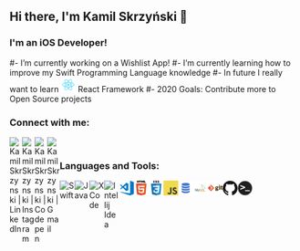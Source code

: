 ## Hi there, I'm Kamil Skrzyński 👋

### I'm an iOS Developer!

#- I’m currently working on a Wishlist App!
#- I’m currently learning how to improve my Swift Programming Language knowledge
#- In future I really want to learn <img alt="React" width="26px" src="https://raw.githubusercontent.com/github/explore/80688e429a7d4ef2fca1e82350fe8e3517d3494d/topics/react/react.png" /> React Framework
#- 2020 Goals: Contribute more to Open Source projects

### Connect with me:

[<img align="left" alt="Kamil Skrzynski | LinkedIn" width="22px" src="https://cdn.jsdelivr.net/npm/simple-icons@v3/icons/linkedin.svg" />][linkedin]
[<img align="left" alt="Kamil Skrzynski | Instagram" width="22px" src="https://cdn.jsdelivr.net/npm/simple-icons@v3/icons/instagram.svg" />][instagram]
[<img align="left" alt="Kamil Skrzynski | Codepen" width="22px" src="https://cdn.jsdelivr.net/npm/simple-icons@3.6.0/icons/codepen.svg" />][Codepen]
[<img align="left" alt="Kamil Skrzynski | Gmail" width="22px" src="https://cdn.jsdelivr.net/npm/simple-icons@3.6.0/icons/gmail.svg" />][Gmail]
<br />

### Languages and Tools:
<img align="left" alt="Swift" width="26px" src="https://user-images.githubusercontent.com/56888971/91076144-587aea80-e63f-11ea-9470-5957089b4368.png" />
<img align="left" alt="Java" width="26px" src="https://user-images.githubusercontent.com/56888971/91076856-6715d180-e640-11ea-98ca-fa48279856ab.png" />
<img align="left" alt="XCode" width="26px" src="https://user-images.githubusercontent.com/56888971/91076535-f5d61e80-e63f-11ea-88db-e092bee76153.png" />
<img align="left" alt="Intellij Idea" width="26px" src="https://user-images.githubusercontent.com/56888971/91076142-5749bd80-e63f-11ea-8e3d-1864e73b7e87.png" />
<img align="left" alt="Visual Studio Code" width="26px" src="https://raw.githubusercontent.com/github/explore/80688e429a7d4ef2fca1e82350fe8e3517d3494d/topics/visual-studio-code/visual-studio-code.png" />
<img align="left" alt="HTML5" width="26px" src="https://raw.githubusercontent.com/github/explore/80688e429a7d4ef2fca1e82350fe8e3517d3494d/topics/html/html.png" />
<img align="left" alt="CSS3" width="26px" src="https://raw.githubusercontent.com/github/explore/80688e429a7d4ef2fca1e82350fe8e3517d3494d/topics/css/css.png" />
<img align="left" alt="JavaScript" width="26px" src="https://raw.githubusercontent.com/github/explore/80688e429a7d4ef2fca1e82350fe8e3517d3494d/topics/javascript/javascript.png" />
<img align="left" alt="SQL" width="26px" src="https://raw.githubusercontent.com/github/explore/80688e429a7d4ef2fca1e82350fe8e3517d3494d/topics/sql/sql.png" />
<img align="left" alt="MySQL" width="26px" src="https://raw.githubusercontent.com/github/explore/80688e429a7d4ef2fca1e82350fe8e3517d3494d/topics/mysql/mysql.png" />
<img align="left" alt="Git" width="26px" src="https://raw.githubusercontent.com/github/explore/80688e429a7d4ef2fca1e82350fe8e3517d3494d/topics/git/git.png" />
<img align="left" alt="GitHub" width="26px" src="https://raw.githubusercontent.com/github/explore/78df643247d429f6cc873026c0622819ad797942/topics/github/github.png" />
<img align="left" alt="Terminal" width="26px" src="https://raw.githubusercontent.com/github/explore/80688e429a7d4ef2fca1e82350fe8e3517d3494d/topics/terminal/terminal.png" />

<br />
<br />


[instagram]: https://instagram.com/kamil.skrzynski
[linkedin]: https://www.linkedin.com/in/kamil-skrzy%C5%84ski-107063195/
[Codepen]: https://codepen.io/kamilskrzynski/pens/public/
[Gmail]: mailto:kamilskrzynski95@gmail.com?subject=[GitHub]%20KamilSkrzynski

